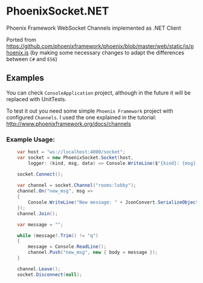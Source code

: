 # PhoenixSocket.NET
Phoenix Framework WebSocket Channels implemented as .NET Client

Ported from https://github.com/phoenixframework/phoenix/blob/master/web/static/js/phoenix.js
(by making some necessary changes to adapt the differences between `C#` and `ES6`)

## Examples

You can check `ConsoleApplication` project, although in the future it will be replaced with UnitTests.

To test it out you need some simple `Phoenix Framework` project with configured `Channels`. I used the one explained in the tutorial: http://www.phoenixframework.org/docs/channels

### Example Usage:

``` C#
    var host = "ws://localhost:4000/socket";
    var socket = new PhoenixSocket.Socket(host,
        logger: (kind, msg, data) => Console.WriteLine($"{kind}: {msg}, \n" + JsonConvert.SerializeObject(data)));

    socket.Connect();
    
    var channel = socket.Channel("rooms:lobby");
    channel.On("new_msg", msg =>
    {
        Console.WriteLine("New message: " + JsonConvert.SerializeObject(msg));
    });
    channel.Join();

    var message = "";

    while (message?.Trim() != "q")
    {
        message = Console.ReadLine();
        channel.Push("new_msg", new { body = message });
    }

    channel.Leave();
    socket.Disconnect(null);
